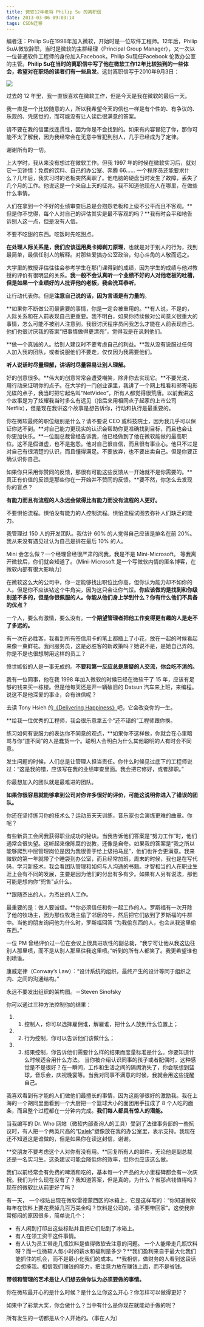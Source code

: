 ```yaml
---
title: 微软12年老将 Philip Su 的离职信
date: 2013-03-06 09:03:14
tags: CSDN迁移
---
```

   编者注：Philip Su在1998年加入微软，开始时是一位软件工程师。12年后，Philip Su从微软辞职，当时是微软的主群经理（Principal Group Manager），又一次以一位普通软件工程师的身份加入Facebook。Philip Su现任Facebook 伦敦办公室的主管。**Philip Su在当时的离职信中写了他在微软工作12年比较独到的一些体会，希望对在职场的读者们有一些启发**。这封离职信写于2010年9月3日：   
  
![](http://dl.iteye.com/upload/attachment/0081/1599/3470b31d-dd27-3a7d-9403-5e5707cefc6c.jpg)  
   
  
 过去的 12 年里，我一直很喜欢在微软工作，但是今天是我在微软的最后一天。   
  
 我一直是一个比较随意的人，所以我希望今天的信也一样是有个性的、有争议的、乐观的、凭感觉的，而可能没有让人读后很满意的答案。   
  
 请不要在我的信里找连贯性，因为你是不会找到的。如果有内容冒犯了你，那你可能不太了解我，因为我经常会在无意中冒犯到别人，几乎已经成为了定律。   
  
 谢谢所有的一切。   
  
 上大学时，我从来没有想过在微软工作。但我 1997 年的时候在微软实习后，就对它一见钟情：免费的饮料、自己的办公室、奔腾 66…… 一个程序员还能要求什么？几年后，我实习时的老板突然离职了。他电脑的硬盘当时发生了故障，丢失了几个月的工作。他说这是一个来自上天的征兆。我不知道他现在人在哪里，在做些什么事情。   
  
 人们在拿到一个不好的业绩审查后总是会抱怨老板和上级不公平而且不客观。**但是你不觉得，每个人对自己的评估其实是最不客观的吗？**我有时会平和地告诉别人这一点，但是没有人信。   
  
 不要不吃甜的东西。吃饭时先吃甜点。   
  
**在处理人际关系是，我们应该运用奥卡姆剃刀原理**，也就是对于别人的行为，找到最简单，最信任别人的解释。对那些爱搞办公室政治，勾心斗角的人敬而远之。   
  
 大学里的教授评估往往会参考学生在那门课得到的成绩，因为学生的成绩与他对教授的评价有很明显的关系。**我一般不会认真听一个业绩不好的人对他老板的吐槽，但是如果一个业绩好的人批评他的老板，我会洗耳恭听**。   
  
 让行动代表你。但是**注意自己说的话，因为言语是有力量的**。   
  
**如果你不断做公司最需要的事情，你是一定会被重用的。**有人说，不是的，人际关系和在人前表现自己更重要。我不明白，如果你持续做对公司意义很重大的事情，怎么可能不被别人注意到。我很讨厌程序员问我怎么才能在人前表现自己。他们也很讨厌我的答案“把事情做得更漂亮”，觉得我是在讽刺他们。   
  
**做一个真诚的人。给别人建议时不要考虑自己的利益。**我从没有说服过任何人加入我的团队，或者说服他们不要走，仅仅因为我需要他们。   
  
**听人说话时尽量理解，讲话时尽量容易让别人理解。**   
  
 好的创意很多。**伟大的创意常常会遭受嘲笑，除非你去实现它。**不要光说，用行动来证明你的点子。在大学的一门创业课里，我讲了一个网上租看和邮寄电影光碟的点子，我当时把它起名叫“NetVideo”，所有人都觉得很荒唐。以前我讲这个故事是为了炫耀我当时多么有远见（指后来用相同点子起家的上市公司 Netflix），但是现在我讲这个故事是想告诉你，行动和执行是最重要的。   
  
 你在微软最终的职位级别是什么？请不要说 CEO 或科技院士，因为我几乎可以保证你达不到。**对自己能力更现实的认识会帮助你更准确找到目标，而且也会让你更加快乐。**一位副总裁曾经告诉我，他已经做到了他在微软能做的最高职位。这不是假谦虚，也不是抱怨。他对自己很自信，而且很有事业心。他只不过是对自己有很清楚的认识，而且懂得满足。不要放弃，也不要出卖自己。但是你要正确认识你自己。   
  
 如果你只采用你赞同的反馈，那很有可能这些反馈从一开始就不是你需要的。**真正有价值的反馈是那些你在一开始并不赞同的反馈。**要不然，你怎么去发现你的盲点？   
  
**有能力而且有流程的人永远会做得比有能力而没有流程的人更好。**   
  
 不要惧怕流程。惧怕没有能力的人控制流程。惧怕流程试图去弥补人们缺乏的能力。   
  
 我管理过 150 人的开发团队。我估计 60% 的人觉得自己应该是排名在前 20%。我从来没有遇见过认为自己是排在最后 10% 的人。   
  
 Mini 会怎么做？一个经理曾经很严肃的问我，我是不是 Mini-Microsoft。 等我离开微软后，你们就会知道了。（Mini-Microsoft 是一个写微软内情的匿名博客，在微软内部有很大影响力）   
  
 在微软这么大的公司中，你一定能够找出职位比你高，但你认为能力却不如你的人。但是你不应该钻这个牛角尖，因为这只会让你气馁。**你应该做的是找到和你级别差不多的，但是你很佩服的人。你能从他们身上学到什么？你有什么他们不具备的优点？**   
  
 一个人，要么有激情，要么没有。**一个期望管理者把他工作变得更有趣的人是走不了多远的。**   
  
 有一次在必胜客，我看到所有签信用卡的笔上都插上了小花，放在一起的时候看起来像一束鲜花。我问服务员，这是必胜客的新政策吗？她说不是，是她自己弄的。你是不是也很想聘用这样的员工？   
  
 愤世嫉俗的人是一事无成的。**不要和第一反应总是质疑的人交流，你会吃不消的。**   
  
 我有一位同事，他在我 1998 年加入微软的时候已经在微软干了 15 年，应该有足够的钱来买一栋楼。但是他每天还是开一辆破旧的 Datsun 汽车来上班，来编程。说这不是他深爱的事业，会有谁信呢？   
  
 去读 Tony Hsieh 的[《Delivering Happiness》](http://book.douban.com/subject/5352417/)吧，它会改变你的一生。   
  
**给我一位优秀的工程师，我会很乐意拿五个“还不错的”工程师跟你换。   
  
 练习如何有说服力的表达你不同意的观点，**如果你不这样做，你就会在心里暗骂与你“道不同”的人是蠢货一个。聪明人会明白为什么其他聪明的人有时会不同意。   
  
 发生问题的时候，人们总是让管理人担当责任。你什么时候见过底下的工程师说过：“这是我的错，应该写在我的业绩审查里面。我会把它修好，或者辞职。”   
  
 你最想加入的团队就是最难进的团队。   
  
**如果你很容易就能够拿到公司对你许多很好的评价，可能这说明你进入了错误的团队。**   
  
 你还在坚持练习你的技术么？运动员天天训练，音乐家也会演练更难的曲章。你呢？   
  
 有些新员工会问我获得职业成功的秘诀。当我告诉他们答案是“努力工作”时，他们通常会很失望。这听起来像陈腐的说教，还像是自夸。如果我的答案是“我之所以能够爬到中层管理岗位是因为我很善于给上级拍马屁”，他们也许会更满意。我来微软的第一年就带了个睡袋到办公室，而且经常加班，周末的时候，我也是在写代码，学习新技术。我会看团队管理和如何与人沟通的书籍。才智相当的人在职业生涯上会有不同的发展，主要是因为他们的付出有多有少。如果有人另有说法，那他可能是想向你“兜售”点什么。   
  
**跟随杰出的人，为杰出的人工作。   
  
 最重要的是：做人要诚信。**你必须信任和你一起工作的人。罗斯福有一次开除了他的牧场主，因为那位牧场主偷了邻居的牛，然后把它们放到了罗斯福的牛群中。当他的朋友询问他为什么时，罗斯福回答 “为我偷东西的人，也会从我这里偷东西。”   
  
 一位 PM 曾经评价过一位在会议上很具进攻性的副总裁，“我宁可让他从我这边往别人那里喷，而不是从别人那里往我这里喷。”听到的所有人都笑了。我更希望谁也别喷谁。   
  
 康威定律（Conway’s Law）：“设计系统的组织，最终产生的设计等同于组织之内、之间的沟通结构。”   
  
 永远不要发出组织的架构图。－Steven Sinofsky   
  
 你可以通过三种方法控制你的结果：   
  

  1. 1. 控制人，你可以选择雇佣谁，解雇谁，把什么人放到什么位置上；
  2. 2. 行为控制，你可以告诉他们该做什么；
  3. 3. 结果控制，你告诉他们需要什么样的结果而度量标准是什么。你要知道什么时候适合用什么方法。 当你被介绍认识同事的孩子或者配偶时，这种感觉是不是很好？在一瞬间，工作和生活之间的隔阂消失了，你会联想到篮球，音乐会，庆祝晚宴等。当我对同事不满意的时候，我就会用这些提醒自己。   
  
 我喜欢看到有才能的人们做他们最擅长的事情，因为这能够很好的激励我。我在上海的一个胡同里面看到一个大厨把一个篮球大小的面团用手拉成了 8 个人吃的面条，而且整个过程都在一分钟内完成。**我们每人都具有惊人的潜能。**   
  
 当我编写的 Dr. Who 网站（微软内部查询人的工具）受到了法律事务部的一些抗议时，有人把一个两英尺高的“[Dalek](http://baike.baidu.com/view/3575059.htm)”塑像放在我的办公室里，表示支持。我现在还不知道这是谁做的，但是如果你在读这封信，谢谢。   
  
**交朋友不要考虑这个人对你有没有用。**回复所有人的邮件，无论他是副总裁还是一名实习生。这条建议可能会降低你的效率，但你也应该这么做。   
  
 我们以前经常会有免费的啤酒和吃的，基本每一个产品的大小里程碑都会有一次庆祝。我们为什么现在没有了？我知道答案，但是真的，为什么？省那点钱值得吗？现在的微软比从前更好了吗？   
  
 有一天， 一个标贴出现在微软雷德蒙西区的冰箱上，它是这样写的：“你知道微软每年在饮料上要花费掉几百万美金吗？饮料是公司的，请不要带回家”。这使我非常郁闷的原因很多，简单说几个：   
  

  * 有人闲到打印出这些标贴并且把它们贴到了冰箱上。
  * 有人在领工资干这件事情。
  * 有人认为员工带走几瓶饮料是值得微软去注意的问题。 一个人能带走几瓶饮料呀？而一位微软人每小时的薪水和福利是多少？**我们盈利来自于最大化我们能抓住的机会，而不是最小化我们的成本。**我相信，做财务的人看到这段话会想揍我。相信我们赚钱的能力，把注意力放在赚钱上面，而不是省钱。   
  
**带领和管理的艺术是让人们想去做你认为必须要做的事情。**   
  
 你在微软最开心的是什么时候？是什么让你这么开心？你怎样可以做得更好？   
  
 如果中了彩票大奖，你会做什么？当中有什么是你现在就能动手做的呢？   
  
 所有发生的一切都是从个人开始的。（事在人为）   
  
   
 